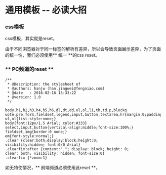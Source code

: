 # 通用模板 -- 必读大招


### **css模板**

css模板，其实就是reset。

由于不同浏览器对于同一标签的解析有差异，所以会导致页面展示差异，为了页面的统一性，我们必须使用** 统一 **的css reset。

### ** PC频道的reset **

```
/**
 * @Description: the stylesheet of
 * @authors: hanjw (han.jingwei@fengniao.com)
 * @date   : 2016-02-16 15:33:22
 * @version: 1.0
 */
 
body,h1,h2,h3,h4,h5,h6,dl,dt,dd,ul,ol,li,th,td,p,blockq
uote,pre,form,fieldset,legend,input,button,textarea,hr{margin:0;padding:0;}
ul,ol{list-style:none;}
body{font:12px/1.5 Arial; color:#333}
select,input,button{vertical-align:middle;font-size:100%;}
fieldset,img{border:0 none;}
em{font-style:normal;}
.clear {clear:both;display:block;height:0;
visibility:hidden; font:0/0 Arial}
.clearfix:after {content:"."; display: block; height: 0;
clear: both; visibility: hidden; font-size:0}
.clearfix {*zoom:1}
```
如无特使情况，** 前端频道必须使用此reset **。
  